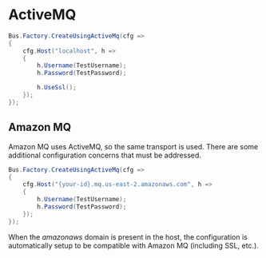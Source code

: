# ActiveMQ


```csharp
Bus.Factory.CreateUsingActiveMq(cfg =>
{
    cfg.Host("localhost", h =>
    {
        h.Username(TestUsername);
        h.Password(TestPassword);

        h.UseSsl();
    });
});
```

## Amazon MQ

Amazon MQ uses ActiveMQ, so the same transport is used. There are some additional configuration concerns that must be addressed.

```csharp
Bus.Factory.CreateUsingActiveMq(cfg =>
{
    cfg.Host("{your-id}.mq.us-east-2.amazonaws.com", h =>
    {
        h.Username(TestUsername);
        h.Password(TestPassword);
    });
});
```

When the _amazonaws_ domain is present in the host, the configuration is automatically setup to be compatible with Amazon MQ (including SSL, etc.).
